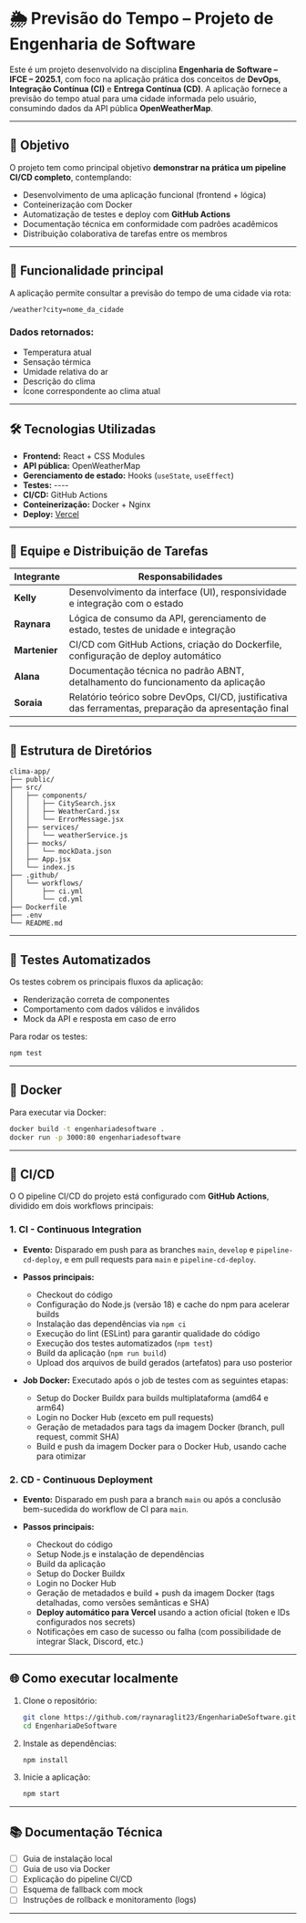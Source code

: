 # 🌦️ Previsão do Tempo – Projeto de Engenharia de Software

Este é um projeto desenvolvido na disciplina **Engenharia de Software – IFCE – 2025.1**, com foco na aplicação prática dos conceitos de **DevOps**, **Integração Contínua (CI)** e **Entrega Contínua (CD)**. A aplicação fornece a previsão do tempo atual para uma cidade informada pelo usuário, consumindo dados da API pública **OpenWeatherMap**.

---

## 📌 Objetivo

O projeto tem como principal objetivo **demonstrar na prática um pipeline CI/CD completo**, contemplando:

- Desenvolvimento de uma aplicação funcional (frontend + lógica)
- Conteinerização com Docker
- Automatização de testes e deploy com **GitHub Actions**
- Documentação técnica em conformidade com padrões acadêmicos
- Distribuição colaborativa de tarefas entre os membros

---

## 🚀 Funcionalidade principal

A aplicação permite consultar a previsão do tempo de uma cidade via rota:

```
/weather?city=nome_da_cidade
```

### Dados retornados:

- Temperatura atual
- Sensação térmica
- Umidade relativa do ar
- Descrição do clima
- Ícone correspondente ao clima atual

---

## 🛠️ Tecnologias Utilizadas

- **Frontend:** React + CSS Modules
- **API pública:** OpenWeatherMap
- **Gerenciamento de estado:** Hooks (`useState`, `useEffect`)
- **Testes:** ----
- **CI/CD:** GitHub Actions
- **Conteinerização:** Docker + Nginx
- **Deploy:** [Vercel](https://engenharia-de-software-three.vercel.app/)

---

## 👥 Equipe e Distribuição de Tarefas

| Integrante | Responsabilidades |
|------------|--------------------|
| **Kelly** | Desenvolvimento da interface (UI), responsividade e integração com o estado |
| **Raynara** | Lógica de consumo da API, gerenciamento de estado, testes de unidade e integração |
| **Martenier** | CI/CD com GitHub Actions, criação do Dockerfile, configuração de deploy automático |
| **Alana** | Documentação técnica no padrão ABNT, detalhamento do funcionamento da aplicação |
| **Soraia** | Relatório teórico sobre DevOps, CI/CD, justificativa das ferramentas, preparação da apresentação final |

---

## 📂 Estrutura de Diretórios

```
clima-app/
├── public/
├── src/
│   ├── components/
│   │   ├── CitySearch.jsx
│   │   ├── WeatherCard.jsx
│   │   └── ErrorMessage.jsx
│   ├── services/
│   │   └── weatherService.js
│   ├── mocks/
│   │   └── mockData.json
│   ├── App.jsx
│   └── index.js
├── .github/
│   └── workflows/
│       ├── ci.yml
│       └── cd.yml
├── Dockerfile
├── .env
└── README.md
```

---

## 🧪 Testes Automatizados

Os testes cobrem os principais fluxos da aplicação:

- Renderização correta de componentes
- Comportamento com dados válidos e inválidos
- Mock da API e resposta em caso de erro

Para rodar os testes:

```bash
npm test
```

---

## 🐳 Docker

Para executar via Docker:

```bash
docker build -t engenhariadesoftware .
docker run -p 3000:80 engenhariadesoftware
```   
---

## 🧬 CI/CD

O
O pipeline CI/CD do projeto está configurado com **GitHub Actions**, dividido em dois workflows principais:

### 1. CI - Continuous Integration

* **Evento:** Disparado em push para as branches `main`, `develop` e `pipeline-cd-deploy`, e em pull requests para `main` e `pipeline-cd-deploy`.

* **Passos principais:**

  * Checkout do código
  * Configuração do Node.js (versão 18) e cache do npm para acelerar builds
  * Instalação das dependências via `npm ci`
  * Execução do lint (ESLint) para garantir qualidade do código
  * Execução dos testes automatizados (`npm test`)
  * Build da aplicação (`npm run build`)
  * Upload dos arquivos de build gerados (artefatos) para uso posterior

* **Job Docker:** Executado após o job de testes com as seguintes etapas:

  * Setup do Docker Buildx para builds multiplataforma (amd64 e arm64)
  * Login no Docker Hub (exceto em pull requests)
  * Geração de metadados para tags da imagem Docker (branch, pull request, commit SHA)
  * Build e push da imagem Docker para o Docker Hub, usando cache para otimizar

### 2. CD - Continuous Deployment

* **Evento:** Disparado em push para a branch `main` ou após a conclusão bem-sucedida do workflow de CI para `main`.
* **Passos principais:**

  * Checkout do código
  * Setup Node.js e instalação de dependências
  * Build da aplicação
  * Setup do Docker Buildx
  * Login no Docker Hub
  * Geração de metadados e build + push da imagem Docker (tags detalhadas, como versões semânticas e SHA)
  * **Deploy automático para Vercel** usando a action oficial (token e IDs configurados nos secrets)
  * Notificações em caso de sucesso ou falha (com possibilidade de integrar Slack, Discord, etc.)

---


## 🌐 Como executar localmente

1. Clone o repositório:
   ```bash
   git clone https://github.com/raynaraglit23/EngenhariaDeSoftware.git
   cd EngenhariaDeSoftware

   ```

2. Instale as dependências:
   ```bash
   npm install
   ```

3. Inicie a aplicação:
   ```bash
   npm start
   ```

---

## 📚 Documentação Técnica

- [ ] Guia de instalação local
- [ ] Guia de uso via Docker
- [ ] Explicação do pipeline CI/CD
- [ ] Esquema de fallback com mock
- [ ] Instruções de rollback e monitoramento (logs)

---

